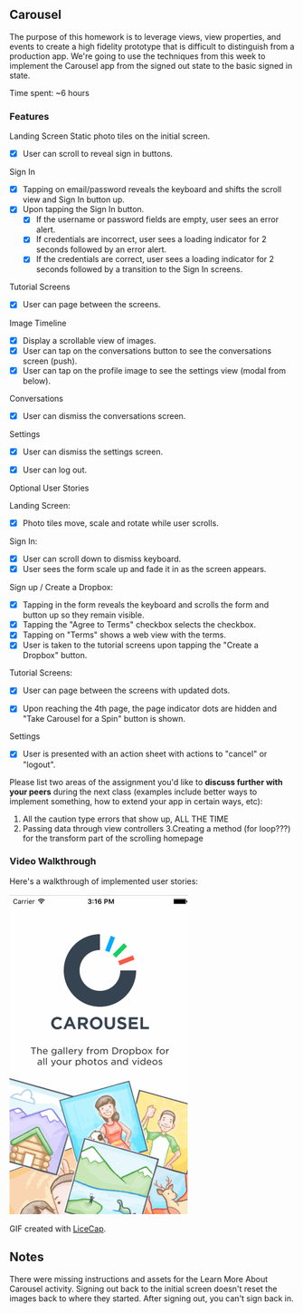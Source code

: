 ## Carousel

The purpose of this homework is to leverage views, view properties, and events to create a high fidelity prototype that is difficult to distinguish from a production app. We're going to use the techniques from this week to implement the Carousel app from the signed out state to the basic signed in state.

Time spent: ~6 hours

### Features

Landing Screen
Static photo tiles on the initial screen.
- [x] User can scroll to reveal sign in buttons.

Sign In
- [x] Tapping on email/password reveals the keyboard and shifts the scroll view and Sign In button up.
- [x] Upon tapping the Sign In button.
    - [x] If the username or password fields are empty, user sees an error alert.
    - [x] If credentials are incorrect, user sees a loading indicator for 2 seconds followed by an error alert.
    - [x] If the credentials are correct, user sees a loading indicator for 2 seconds followed by a transition to the Sign In screens.

Tutorial Screens
- [x] User can page between the screens.

Image Timeline
- [x] Display a scrollable view of images.
- [x] User can tap on the conversations button to see the conversations screen (push).
- [x] User can tap on the profile image to see the settings view (modal from below).

Conversations
- [x] User can dismiss the conversations screen.

Settings
- [x] User can dismiss the settings screen.
- [x] User can log out.


Optional User Stories

Landing Screen:
- [x] Photo tiles move, scale and rotate while user scrolls.

Sign In:
- [x] User can scroll down to dismiss keyboard.
- [x] User sees the form scale up and fade it in as the screen appears.

Sign up / Create a Dropbox:
- [x] Tapping in the form reveals the keyboard and scrolls the form and button up so they remain visible.
- [x] Tapping the "Agree to Terms" checkbox selects the checkbox.
- [x] Tapping on "Terms" shows a web view with the terms.
- [x] User is taken to the tutorial screens upon tapping the "Create a Dropbox" button.

Tutorial Screens:
- [x] User can page between the screens with updated dots.
- [x] Upon reaching the 4th page, the page indicator dots are hidden and "Take Carousel for a Spin" button is shown.


Settings
- [x] User is presented with an action sheet with actions to "cancel" or "logout".


Please list two areas of the assignment you'd like to **discuss further with your peers** during the next class (examples include better ways to implement something, how to extend your app in certain ways, etc):

1. All the caution type errors that show up, ALL THE TIME
2. Passing data through view controllers
3.Creating a method (for loop???) for the transform part of the scrolling homepage


### Video Walkthrough 

Here's a walkthrough of implemented user stories:

![Video Walkthrough](https://raw.githubusercontent.com/daniellesimpson/Carousel/master/SImpson_Carousel_2.gif)


GIF created with [LiceCap](http://www.cockos.com/licecap/).

## Notes

There were missing instructions and assets for the Learn More About Carousel activity.
Signing out back to the initial screen doesn't reset the images back to where they started. 
After signing out, you can't sign back in. 

